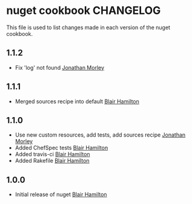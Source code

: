 # nuget cookbook CHANGELOG

This file is used to list changes made in each version of the nuget cookbook.

## 1.1.2

- Fix 'log' not found [Jonathan Morley]

## 1.1.1

- Merged sources recipe into default [Blair Hamilton]

## 1.1.0

- Use new custom resources, add tests, add sources recipe [Jonathan Morley]
- Added ChefSpec tests [Blair Hamilton]
- Added travis-ci [Blair Hamilton]
- Added Rakefile [Blair Hamilton]

## 1.0.0

- Initial release of nuget [Blair Hamilton]

[Blair Hamilton]: https://github.com/blairham
[Jonathan Morley]: https://github.com/jonathanmorley
